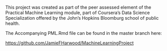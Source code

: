 This project was created as part of the peer assessed element of the Practical Machine Learning module, part of Coursera’s Data Science Specialization offered by the John’s Hopkins Bloomburg school of public health.

The Accompanying PML.Rmd file can be found in the master branch here:

https://github.com/JamieFHarwood/MachineLearningProject
